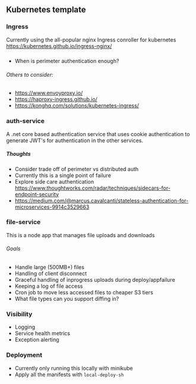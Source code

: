 ## Kubernetes template

### Ingress
Currently using the all-popular nginx Ingress conroller for kubernetes https://kubernetes.github.io/ingress-nginx/

#####
* When is perimeter authentication enough?

###### Others to consider: 
* https://www.envoyproxy.io/
* https://haproxy-ingress.github.io/
* https://konghq.com/solutions/kubernetes-ingress/

### auth-service
A .net core based authentication service that uses cookie authentication to generate JWT's for authentication in the other services.

##### Thoughts
* Consider trade off of perimeter vs distributed auth
* Currently this is a single point of failure
* Explore side care authentication https://www.thoughtworks.com/radar/techniques/sidecars-for-endpoint-security
* https://medium.com/@marcus.cavalcanti/stateless-authentication-for-microservices-9914c3529663

### file-service
This is a node app that manages file uploads and downloads

###### Goals
* Handle large (500MB+) files
* Handling of client disconnect
* Graceful handling of inprogress uploads during deploy/appfailure 
* Keeping a log of file access
* Cron job to move less accessed files to cheaper S3 tiers
* What file types can you support diffing in?

### Visibility
* Logging
* Service health metrics
* Exception alerting


### Deployment
* Currently only running this locally with minikube
* Apply all the manifests with `local-deploy-sh` 